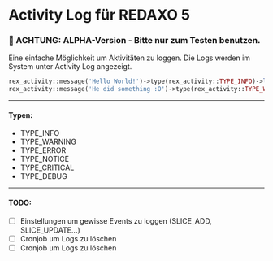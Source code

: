 # Activity Log für REDAXO 5
### :construction: ACHTUNG: ALPHA-Version - Bitte nur zum Testen benutzen.

Eine einfache Möglichkeit um Aktivitäten zu loggen.
Die Logs werden im System unter Activity Log angezeigt.

```php
rex_activity::message('Hello World!')->type(rex_activity::TYPE_INFO)->log();
rex_activity::message('He did something :O')->type(rex_activity::TYPE_WARNING)->causer(rex::getUser())->log();
```
---

#### Typen:

- TYPE_INFO
- TYPE_WARNING
- TYPE_ERROR
- TYPE_NOTICE
- TYPE_CRITICAL
- TYPE_DEBUG

---

#### TODO:
- [ ] Einstellungen um gewisse Events zu loggen (SLICE_ADD, SLICE_UPDATE...)
- [ ] Cronjob um Logs zu löschen
- [ ] Cronjob um Logs zu löschen
